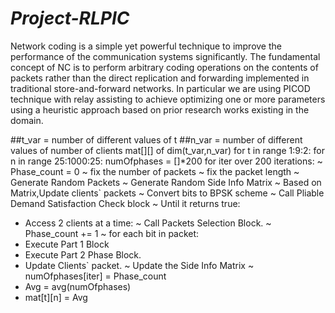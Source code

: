 # _Project-RLPIC_

Network coding is a simple yet powerful technique to improve the performance of the
communication systems significantly. The fundamental concept of NC is to perform arbitrary
coding operations on the contents of packets rather than the direct replication and forwarding
implemented in traditional store-and-forward networks. In particular we are using PICOD technique
with relay assisting to achieve optimizing one or more parameters using a heuristic approach
based on prior research works existing in the domain.



##t_var = number of different values of t
 ##n_var = number of different values of number of clients
 mat[][] of dim(t_var,n_var) 
 for t in range 1:9:2:
 for n in range 25:1000:25:
 numOfphases = []*200
 for iter over 200 iterations:
 ~ Phase_count = 0
 ~ fix the number of packets
 ~ fix the packet length
 ~ Generate Random Packets 
 ~ Generate Random Side Info Matrix
 ~ Based on Matrix,Update clients` packets
 ~ Convert bits to BPSK scheme
 ~ Call Pliable Demand Satisfaction Check block
 ~ Until it returns true:
 - Access 2 clients at a time:
 ~ Call Packets Selection Block.
 ~ Phase_count += 1
 ~ for each bit in packet:
 - Execute Part 1 Block
 - Execute Part 2 Phase Block.
 - Update Clients` packet.
 ~ Update the Side Info Matrix
 ~ numOfphases[iter] = Phase_count
 - Avg = avg(numOfphases)
 - mat[t][n] = Avg
